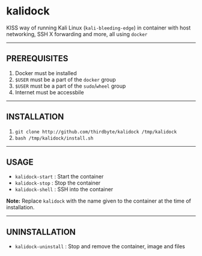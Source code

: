 # kalidock

KISS way of running Kali Linux (`kali-bleeding-edge`) in container with host networking, SSH X forwarding and more, all using `docker`

---

## PREREQUISITES

  1. Docker must be installed
  2. `$USER` must be a part of the `docker` group
  3. `$USER` must be a part of the `sudo`/`wheel` group
  4. Internet must be accessbile

---

## INSTALLATION

  1. `git clone http://github.com/thirdbyte/kalidock /tmp/kalidock`
  2. `bash /tmp/kalidock/install.sh`

---

## USAGE

- `kalidock-start` : Start the container
- `kalidock-stop` : Stop the container
- `kalidock-shell` : SSH into the container

**Note:** Replace `kalidock` with the name given to the container at the time of installation.

---

## UNINSTALLATION

- `kalidock-uninstall` : Stop and remove the container, image and files

